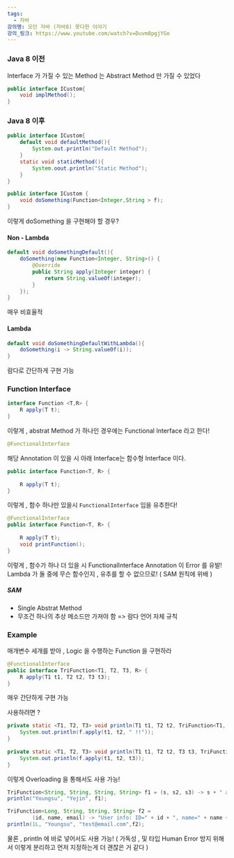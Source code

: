 ```yaml
---
tags:
  - 자바
강의명: 모던 자바 (자바8) 못다한 이야기
강의_링크: https://www.youtube.com/watch?v=Duvm8pgjYGo
---
```


### Java 8 이전

Interface 가 가질 수 있는 Method 는 Abstract Method 만 가질 수 있었다

```java
public interface ICustom{
	void implMethod();
}
```
### Java 8 이후

```java
public interface ICustom{
	default void defaultMethod(){
		System.out.println("Default Method");
	}
	static void staticMethod(){
		System.oout.println("Static Method");
	}
}
```


```java
public interface ICustom {  
    void doSomething(Function<Integer,String > f);  
}
```

이렇게 doSomething 을 구현해야 할 경우?
#### Non - Lambda
```java
default void doSomethingDefault(){  
    doSomething(new Function<Integer, String>() {  
        @Override  
        public String apply(Integer integer) {  
            return String.valueOf(integer);
        }  
    });  
}
```

매우 비효율적
#### Lambda
```java
default void doSomethingDefaultWithLambda(){  
    doSomething(i -> String.valueOf(i));  
}
```

람다로 간단하게 구현 가능
### Function Interface
```java
interface Function <T,R> {
	R apply(T t);
}
```

이렇게 , abstrat Method 가 하나인 경우에는 Functional Interface 라고 한다!

```java
@FunctionalInterface
```

해당 Annotation 이 있을 시 아래 Interface는 함수형 Interface 이다.

```java
public interface Function<T, R> {  
  
	R apply(T t);
}
```

이렇게 , 함수 하나만 있을시 `FunctionalInterface` 임을 유추한다!

```java
@FunctionalInterface
public interface Function<T, R> {  
  
	R apply(T t);
	void printFunction();
}
```

이렇게 , 함수가 하나 더 있을 시 FunctionalInterface Annotation 이 Error 를 유발!
Lambda 가 둘 중에 무슨 함수인지 , 유추를 할 수 없으므로! ( SAM 원칙에 위배 )
##### SAM
- Single Abstrat Method
- 무조건 하나의 추상 메소드만 가져야 함
=> 람다 언어 자체 규칙

### Example

매개변수 세개를 받아 , Logic 을 수행하는 Function 을 구현하라

```java
@FunctionalInterface  
public interface TriFunction<T1, T2, T3, R> {  
    R apply(T1 t1, T2 t2, T3 t3);  
}
```

매우 간단하게 구현 가능

사용하려면 ?

```java
private static <T1, T2, T3> void println(T1 t1, T2 t2, TriFunction<T1, T2, String, String> f) {  
    System.out.println(f.apply(t1, t2, " !!"));  
}  
  
private static <T1, T2, T3> void println(T1 t1, T2 t2, T3 t3, TriFunction<T1, T2, T3, String> f) {  
    System.out.println(f.apply(t1, t2, t3));  
}
```

이렇게 Overloading 을 통해서도 사용 가능!

```java
TriFunction<String, String, String, String> f1 = (s, s2, s3) -> s + " and " + s2 + s3;  
println("Youngsu", "Yejin", f1);
```

```java
TriFunction<Long, String, String, String> f2 =  
        (id, name, email) -> "User info: ID=" + id + ", name=" + name + ", email=" + email;  
println(1L, "Youngsu", "test@email.com",f2);
```

물론 , println 에 바로 넣어서도 사용 가능!
( 가독성 , 및 타입 Human Error 방지 위해서 이렇게 분리하고 먼저 지정하는게 더 괜찮은 거 같다 )

